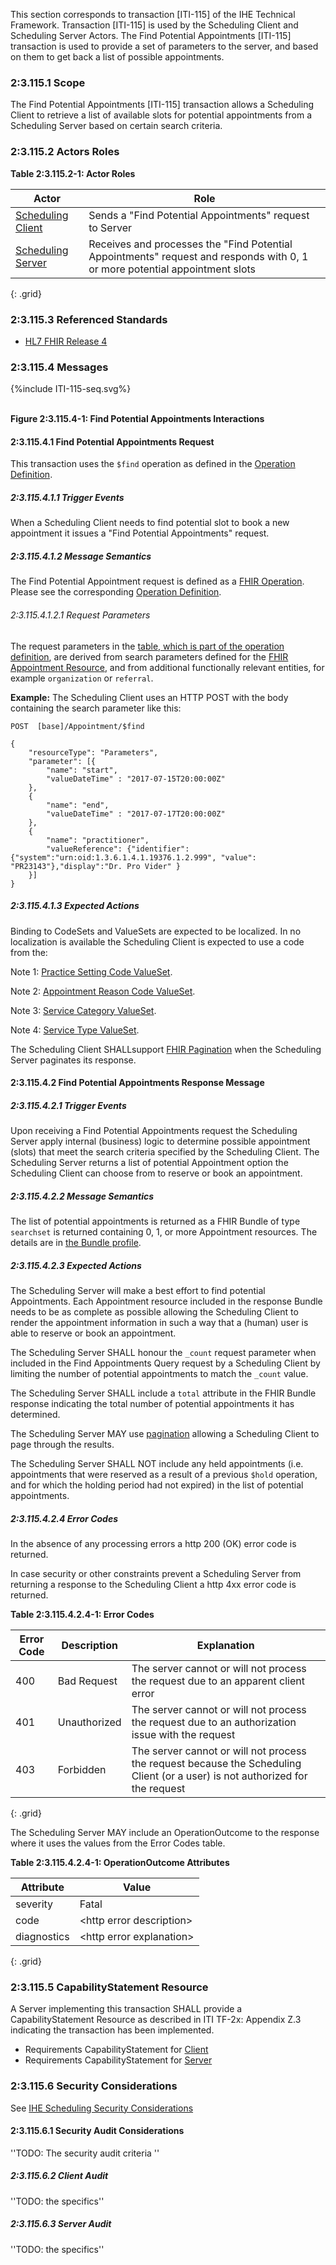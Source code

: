 This section corresponds to transaction \[ITI-115\] of the IHE Technical Framework. Transaction \[ITI-115\] is used by the Scheduling Client and Scheduling Server Actors. The Find Potential Appointments \[ITI-115\] transaction is used to provide a set of parameters to the server, and based on them to get back a list of possible appointments.

### 2:3.115.1 Scope

The Find Potential Appointments \[ITI-115\] transaction allows a Scheduling Client to retrieve a list of available slots for potential appointments from a Scheduling Server based on certain search criteria.

### 2:3.115.2 Actors Roles

**Table 2:3.115.2-1: Actor Roles**

|Actor | Role |
|-------------------|--------------------------|
| [Scheduling Client](volume-1.html#client)    | Sends a "Find Potential Appointments" request to Server |
| [Scheduling Server](volume-1.html#server) | Receives and processes the "Find Potential Appointments" request and responds with 0, 1 or more potential appointment slots |
{: .grid}

### 2:3.115.3 Referenced Standards

- [HL7 FHIR Release 4]({{site.data.fhir.path}})

### 2:3.115.4 Messages
<div>
{%include ITI-115-seq.svg%}
</div>
<br clear="all">

**Figure 2:3.115.4-1: Find Potential Appointments Interactions**

#### 2:3.115.4.1 Find Potential Appointments Request
This transaction uses the `$find` operation as defined in the [Operation Definition](./OperationDefinition-appointment-find.html).

##### 2:3.115.4.1.1 Trigger Events

When a Scheduling Client needs to find potential slot to book a new appointment it issues a "Find Potential Appointments" request.

##### 2:3.115.4.1.2 Message Semantics
The Find Potential Appointment request is defined as a [FHIR Operation]({{site.data.fhir.path}}operations.html). Please see the corresponding [Operation Definition](./OperationDefinition-appointment-find.html).

###### 2:3.115.4.1.2.1 Request Parameters

The request parameters in the [table, which is part of the operation definition](OperationDefinition-appointment-find.html#root), are derived from search parameters defined for the [FHIR Appointment Resource]({{site.data.fhir.path}}appointment.html#search), and from additional functionally relevant entities, for example `organization` or `referral`.

**Example:**
The Scheduling Client uses an HTTP POST with the body containing the search parameter like this:

```
POST  [base]/Appointment/$find

{
    "resourceType": "Parameters",
    "parameter": [{
        "name": "start",
        "valueDateTime" : "2017-07-15T20:00:00Z"
    },
    {
        "name": "end",
        "valueDateTime" : "2017-07-17T20:00:00Z"
    },
    {
        "name": "practitioner",
        "valueReference": {"identifier": {"system":"urn:oid:1.3.6.1.4.1.19376.1.2.999", "value": "PR23143"},"display":"Dr. Pro Vider" }
    }]
}
```

##### 2:3.115.4.1.3 Expected Actions

Binding to CodeSets and ValueSets are expected to be localized. In no localization is available the Scheduling Client is expected to use a code from the: 

Note 1: [Practice Setting Code ValueSet](https://hl7.org/fhir/R4/valueset-c80-practice-codes.html).

Note 2: [Appointment Reason Code ValueSet](https://hl7.org/fhir/R4/v2/0276/index.html).

Note 3: [Service Category ValueSet](https://hl7.org/fhir/R4/valueset-service-category.html).

Note 4: [Service Type ValueSet](https://hl7.org/fhir/R4/valueset-service-type.html).

The Scheduling Client SHALLsupport [FHIR Pagination]({{site.data.fhir.path}}http.html#paging) when the Scheduling Server paginates its response.

#### 2:3.115.4.2 Find Potential Appointments Response Message

##### 2:3.115.4.2.1 Trigger Events

Upon receiving a Find Potential Appointments request the Scheduling Server apply internal (business) logic to determine possible appointment (slots) that meet the search criteria specified by the Scheduling Client. The Scheduling Server returns a list of potential Appointment option the Scheduling Client can choose from to reserve or book an appointment.

##### 2:3.115.4.2.2 Message Semantics

The list of potential appointments is returned as a FHIR Bundle of type ```searchset``` is returned containing 0, 1, or more Appointment resources. The details are in [the Bundle profile](./StructureDefinition-ihe-sched-avail-bundle.html). 


##### 2:3.115.4.2.3 Expected Actions
The Scheduling Server will make a best effort to find potential Appointments. Each Appointment resource included in the response Bundle needs to be as complete as possible allowing the Scheduling Client to render the appointment information in such a way that a (human) user is able to reserve or book an appointment.

The Scheduling Server SHALL honour the ```_count``` request parameter when included in the Find Appointments Query request by a Scheduling Client by limiting the number of potential appointments to match the ```_count``` value.

The Scheduling Server SHALL include a ```total``` attribute in the FHIR Bundle response indicating the total number of potential appointments it has determined. 

The Scheduling Server MAY  use [pagination]({{site.data.fhir.path}}http.html#paging) allowing a Scheduling Client to page through the results.

The Scheduling Server SHALL NOT include any held appointments (i.e. appointments that were reserved as a result of a previous ```$hold``` operation, and for which the holding period had not expired) in the list of potential appointments.

##### 2:3.115.4.2.4 Error Codes

In the absence of any processing errors a http 200 (OK) error code is returned.

In case security or other constraints prevent a Scheduling Server from returning a response to the Scheduling Client a http 4xx error code is returned.

**Table 2:3.115.4.2.4-1: Error Codes**

|Error Code | Description | Explanation |
|-----------|-------------|-------------|
|400 | Bad Request | The server cannot or will not process the request due to an apparent client error |
|401 | Unauthorized | The server cannot or will not process the request due to an authorization issue with the request |
|403 | Forbidden | The server cannot or will not process the request because the Scheduling Client (or a user) is not authorized for the request |
{: .grid}

The Scheduling Server MAY include an OperationOutcome to the response where it uses the values from the Error Codes table.

**Table 2:3.115.4.2.4-1: OperationOutcome Attributes**

|Attribute | Value | 
|----------|------|
| severity | Fatal |
| code | \<http error description\> |
| diagnostics | \<http error explanation\> |
{: .grid}

### 2:3.115.5 CapabilityStatement Resource

A Server implementing this transaction SHALL provide a CapabilityStatement Resource as described in ITI TF-2x: Appendix Z.3 indicating the transaction has been implemented. 
- Requirements CapabilityStatement for [Client](CapabilityStatement-IHE.Scheduling.client.html)
- Requirements CapabilityStatement for [Server](CapabilityStatement-IHE.Scheduling.server.html)

### 2:3.115.6 Security Considerations

See [IHE Scheduling Security Considerations](volume-1.html#security-considerations)

#### 2:3.115.6.1 Security Audit Considerations

''TODO: The security audit criteria ''

##### 2:3.115.6.2 Client Audit 

''TODO: the specifics''

##### 2:3.115.6.3 Server Audit 

''TODO: the specifics''
